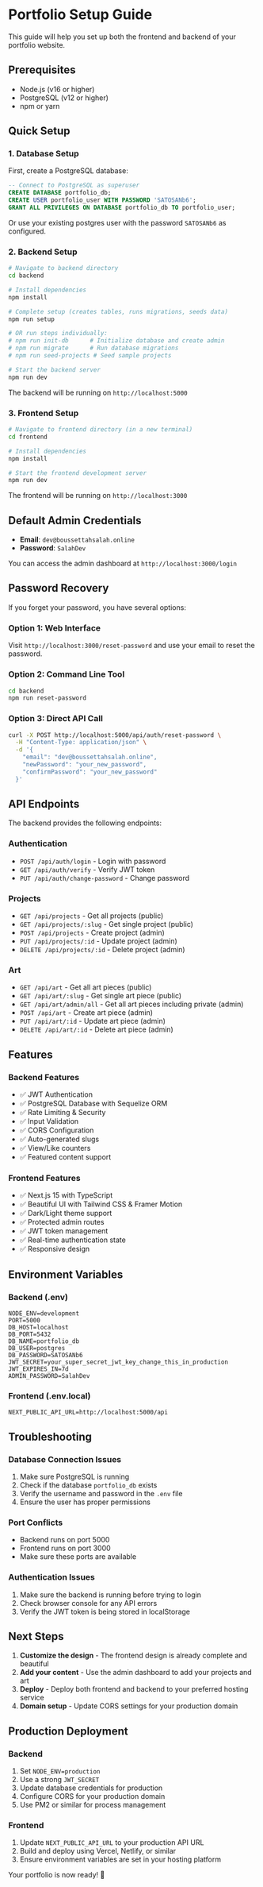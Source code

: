 # Portfolio Setup Guide

This guide will help you set up both the frontend and backend of your portfolio website.

## Prerequisites

- Node.js (v16 or higher)
- PostgreSQL (v12 or higher)
- npm or yarn

## Quick Setup

### 1. Database Setup

First, create a PostgreSQL database:

```sql
-- Connect to PostgreSQL as superuser
CREATE DATABASE portfolio_db;
CREATE USER portfolio_user WITH PASSWORD 'SATOSANb6';
GRANT ALL PRIVILEGES ON DATABASE portfolio_db TO portfolio_user;
```

Or use your existing postgres user with the password `SATOSANb6` as configured.

### 2. Backend Setup

```bash
# Navigate to backend directory
cd backend

# Install dependencies
npm install

# Complete setup (creates tables, runs migrations, seeds data)
npm run setup

# OR run steps individually:
# npm run init-db      # Initialize database and create admin
# npm run migrate      # Run database migrations
# npm run seed-projects # Seed sample projects

# Start the backend server
npm run dev
```

The backend will be running on `http://localhost:5000`

### 3. Frontend Setup

```bash
# Navigate to frontend directory (in a new terminal)
cd frontend

# Install dependencies
npm install

# Start the frontend development server
npm run dev
```

The frontend will be running on `http://localhost:3000`

## Default Admin Credentials

- **Email**: `dev@boussettahsalah.online`
- **Password**: `SalahDev`

You can access the admin dashboard at `http://localhost:3000/login`

## Password Recovery

If you forget your password, you have several options:

### Option 1: Web Interface
Visit `http://localhost:3000/reset-password` and use your email to reset the password.

### Option 2: Command Line Tool
```bash
cd backend
npm run reset-password
```

### Option 3: Direct API Call
```bash
curl -X POST http://localhost:5000/api/auth/reset-password \
  -H "Content-Type: application/json" \
  -d '{
    "email": "dev@boussettahsalah.online",
    "newPassword": "your_new_password",
    "confirmPassword": "your_new_password"
  }'
```

## API Endpoints

The backend provides the following endpoints:

### Authentication
- `POST /api/auth/login` - Login with password
- `GET /api/auth/verify` - Verify JWT token
- `PUT /api/auth/change-password` - Change password

### Projects
- `GET /api/projects` - Get all projects (public)
- `GET /api/projects/:slug` - Get single project (public)
- `POST /api/projects` - Create project (admin)
- `PUT /api/projects/:id` - Update project (admin)
- `DELETE /api/projects/:id` - Delete project (admin)

### Art
- `GET /api/art` - Get all art pieces (public)
- `GET /api/art/:slug` - Get single art piece (public)
- `GET /api/art/admin/all` - Get all art pieces including private (admin)
- `POST /api/art` - Create art piece (admin)
- `PUT /api/art/:id` - Update art piece (admin)
- `DELETE /api/art/:id` - Delete art piece (admin)

## Features

### Backend Features
- ✅ JWT Authentication
- ✅ PostgreSQL Database with Sequelize ORM
- ✅ Rate Limiting & Security
- ✅ Input Validation
- ✅ CORS Configuration
- ✅ Auto-generated slugs
- ✅ View/Like counters
- ✅ Featured content support

### Frontend Features
- ✅ Next.js 15 with TypeScript
- ✅ Beautiful UI with Tailwind CSS & Framer Motion
- ✅ Dark/Light theme support
- ✅ Protected admin routes
- ✅ JWT token management
- ✅ Real-time authentication state
- ✅ Responsive design

## Environment Variables

### Backend (.env)
```env
NODE_ENV=development
PORT=5000
DB_HOST=localhost
DB_PORT=5432
DB_NAME=portfolio_db
DB_USER=postgres
DB_PASSWORD=SATOSANb6
JWT_SECRET=your_super_secret_jwt_key_change_this_in_production
JWT_EXPIRES_IN=7d
ADMIN_PASSWORD=SalahDev
```

### Frontend (.env.local)
```env
NEXT_PUBLIC_API_URL=http://localhost:5000/api
```

## Troubleshooting

### Database Connection Issues
1. Make sure PostgreSQL is running
2. Check if the database `portfolio_db` exists
3. Verify the username and password in the `.env` file
4. Ensure the user has proper permissions

### Port Conflicts
- Backend runs on port 5000
- Frontend runs on port 3000
- Make sure these ports are available

### Authentication Issues
1. Make sure the backend is running before trying to login
2. Check browser console for any API errors
3. Verify the JWT token is being stored in localStorage

## Next Steps

1. **Customize the design** - The frontend design is already complete and beautiful
2. **Add your content** - Use the admin dashboard to add your projects and art
3. **Deploy** - Deploy both frontend and backend to your preferred hosting service
4. **Domain setup** - Update CORS settings for your production domain

## Production Deployment

### Backend
1. Set `NODE_ENV=production`
2. Use a strong `JWT_SECRET`
3. Update database credentials for production
4. Configure CORS for your production domain
5. Use PM2 or similar for process management

### Frontend
1. Update `NEXT_PUBLIC_API_URL` to your production API URL
2. Build and deploy using Vercel, Netlify, or similar
3. Ensure environment variables are set in your hosting platform

Your portfolio is now ready! 🎉